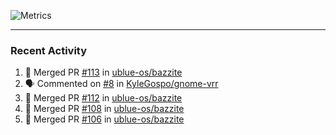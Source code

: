 ![Metrics](https://metrics.lecoq.io/KyleGospo?template=classic&base=header%2C%20activity%2C%20community%2C%20repositories%2C%20metadata&base.indepth=false&base.hireable=false&base.skip=false&config.timezone=America%2FLos_Angeles)

---
### Recent Activity
<!--START_SECTION:activity-->
1. 🎉 Merged PR [#113](https://github.com/ublue-os/bazzite/pull/113) in [ublue-os/bazzite](https://github.com/ublue-os/bazzite)
2. 🗣 Commented on [#8](https://github.com/KyleGospo/gnome-vrr/issues/8#issuecomment-1667416375) in [KyleGospo/gnome-vrr](https://github.com/KyleGospo/gnome-vrr)
3. 🎉 Merged PR [#112](https://github.com/ublue-os/bazzite/pull/112) in [ublue-os/bazzite](https://github.com/ublue-os/bazzite)
4. 🎉 Merged PR [#108](https://github.com/ublue-os/bazzite/pull/108) in [ublue-os/bazzite](https://github.com/ublue-os/bazzite)
5. 🎉 Merged PR [#106](https://github.com/ublue-os/bazzite/pull/106) in [ublue-os/bazzite](https://github.com/ublue-os/bazzite)
<!--END_SECTION:activity-->
